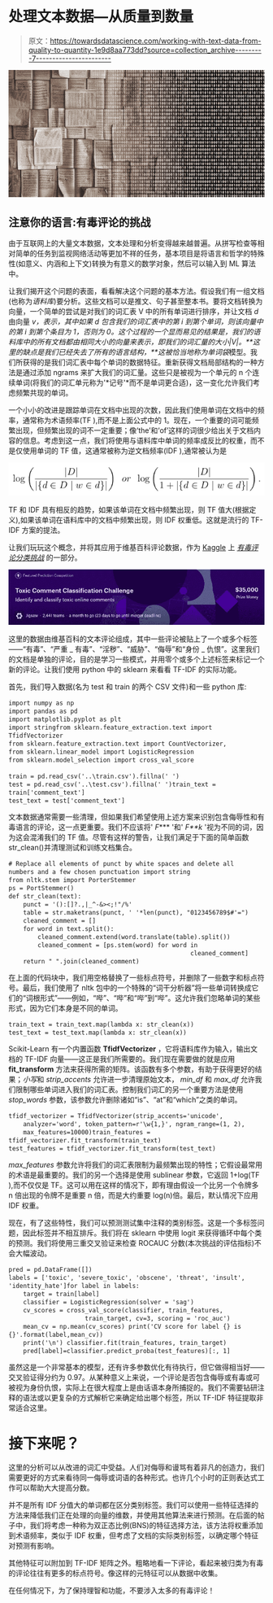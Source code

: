 # 处理文本数据—从质量到数量

> 原文：<https://towardsdatascience.com/working-with-text-data-from-quality-to-quantity-1e9d8aa773dd?source=collection_archive---------7----------------------->

![](img/1a42a89c35befa65fda81e0673178b59.png)

## 注意你的语言:有毒评论的挑战

由于互联网上的大量文本数据，文本处理和分析变得越来越普遍。从拼写检查等相对简单的任务到监视网络活动等更加不祥的任务，基本项目是将语言和哲学的特殊性(如意义、内涵和上下文)转换为有意义的数学对象，然后可以输入到 ML 算法中。

让我们揭开这个问题的表面，看看解决这个问题的基本方法。假设我们有一组文档(也称为*语料库*)要分析。这些文档可以是推文、句子甚至整本书。要将文档转换为向量，一个简单的尝试是对我们的词汇表 V 中的所有单词进行排序，并让文档 *d* 由向量 *v，*表示，其中如果 *d* 包含我们的词汇表中的第 *i 到第*个单词，则该向量中的第 *i 到第*个条目为 1，否则为 0。这个过程的一个显而易见的结果是，我们的语料库中的所有文档都由相同大小的向量来表示，即我们的词汇量的大小|V|。**这里的缺点是我们已经失去了所有的语言结构，**这被恰当地称为*单词袋*模型。我们所获得的是我们词汇表中每个单词的数据特征。重新获得文档局部结构的一种方法是通过添加 ngrams 来扩大我们的词汇量。这些只是被视为一个单元的 n 个连续单词(将我们的词汇单元称为'*记号'*而不是单词更合适)，这一变化允许我们考虑频繁共现的单词。

一个小小的改进是跟踪单词在文档中出现的次数，因此我们使用单词在文档中的频率，通常称为术语频率(TF ),而不是上面公式中的 1。现在，一个重要的词可能频繁出现，但频繁出现的词不一定重要；像‘the’和‘of’这样的词很少给出关于文档内容的信息。考虑到这一点，我们将使用与语料库中单词的频率成反比的权重，而不是仅使用单词的 TF 值，这通常被称为逆文档频率(IDF ),通常被认为是

![](img/6b75bea78068aa07588c31e10790ab56.png)

TF 和 IDF 具有相反的趋势，如果该单词在文档中频繁出现，则 TF 值大(根据定义),如果该单词在语料库中的文档中频繁出现，则 IDF 权重低。这就是流行的 TF-IDF 方案的提法。

让我们玩玩这个概念，并将其应用于维基百科评论数据，作为 [Kaggle](https://www.kaggle.com/) 上 [*有毒评论分类挑战*](https://www.kaggle.com/c/jigsaw-toxic-comment-classification-challenge) 的一部分。

![](img/7973a05b7e209895fecc0748f3aea653.png)

这里的数据由维基百科的文本评论组成，其中一些评论被贴上了一个或多个标签——“有毒”、“严重 _ 有毒”、“淫秽”、“威胁”、“侮辱”和“身份 _ 仇恨”。这里我们的文档是单独的评论，目的是学习一些模式，并用零个或多个上述标签来标记一个新的评论。让我们使用 python 中的 sklearn 来看看 TF-IDF 的实际功能。

首先，我们导入数据(名为 test 和 train 的两个 CSV 文件)和一些 python 库:

```
import numpy as np
import pandas as pd
import matplotlib.pyplot as plt
import stringfrom sklearn.feature_extraction.text import TfidfVectorizer
from sklearn.feature_extraction.text import CountVectorizer,
from sklearn.linear_model import LogisticRegression
from sklearn.model_selection import cross_val_score

train = pd.read_csv('..\train.csv').fillna(' ')
test = pd.read_csv('..\test.csv').fillna(' ')train_text = train['comment_text']
test_text = test['comment_text']
```

文本数据通常需要一些清理，但如果我们希望使用上述方案来识别包含侮辱性和有毒语言的评论，这一点更重要。我们不应该将' *F**** '和' *F**k* '视为不同的词，因为这会混淆我们的 TF 值。尽管有这样的警告，让我们满足于下面的简单函数 str_clean()并清理测试和训练文档集合。

```
# Replace all elements of punct by white spaces and delete all  numbers and a few chosen punctuation import string
from nltk.stem import PorterStemmer
ps = PortStemmer()
def str_clean(text):
    punct = '():[]?.,|_^-&><;!"/%'  
    table = str.maketrans(punct, ' '*len(punct), "0123456789$#'=")
    cleaned_comment = []
    for word in text.split():
        cleaned_comment.extend(word.translate(table).split())
        cleaned_comment = [ps.stem(word) for word in
                                                  cleaned_comment]
    return " ".join(cleaned_comment)
```

在上面的代码块中，我们用空格替换了一些标点符号，并删除了一些数字和标点符号。最后，我们使用了 nltk 包中的一个特殊的“词干分析器”将一些单词转换成它们的“词根形式”——例如，“哔”、“哔”和“哔”到“哔”。这允许我们忽略单词的某些形式，因为它们本身是不同的单词。

```
train_text = train_text.map(lambda x: str_clean(x))
test_text = test_text.map(lambda x: str_clean(x))
```

Scikit-Learn 有一个内置函数 **TfidfVectorizer** ，它将语料库作为输入，输出文档的 TF-IDF 向量——这正是我们所需要的。我们现在需要做的就是应用 **fit_transform** 方法来获得所需的矩阵。该函数有多个参数，有助于获得更好的结果；*小写*和 *strip_accents* 允许进一步清理原始文本， *min_df* 和 *max_df* 允许我们限制哪些单词进入我们的词汇表。控制我们词汇的另一个重要方法是使用 *stop_words* 参数，该参数允许删除诸如“is”、“at”和“which”之类的单词。

```
tfidf_vectorizer = TfidfVectorizer(strip_accents='unicode',
    analyzer='word', token_pattern=r'\w{1,}', ngram_range=(1, 2),
    max_features=10000)train_features = tfidf_vectorizer.fit_transform(train_text)
test_features = tfidf_vectorizer.fit_transform(test_text)
```

*max_features* 参数允许将我们的词汇表限制为最频繁出现的特性；它假设最常用的术语是最重要的。我们的另一个选择是使用 sublinear 参数，它返回 1+log(TF ),而不仅仅是 TF。这可以用在这样的情况下，即有理由假设一个比另一个令牌多 n 倍出现的令牌不是重要 n 倍，而是大约重要 log(n)倍。最后，默认情况下应用 IDF 权重。

现在，有了这些特性，我们可以预测测试集中注释的类别标签。这是一个多标签问题，因此标签并不相互排斥。我们将在 sklearn 中使用 logit 来获得循环中每个类的预测。我们将使用三重交叉验证来检查 ROCAUC 分数(本次挑战的评估指标)不会大幅波动。

```
pred = pd.DataFrame([])
labels = ['toxic', 'severe_toxic', 'obscene', 'threat', 'insult', 'identity_hate']for label in labels:    
    target = train[label]
    classifier = LogisticRegression(solver = 'sag') 
    cv_scores = cross_val_score(classifier, train_features,
                     train_target, cv=3, scoring = 'roc_auc')
    mean_cv = np.mean(cv_scores) print('CV score for label {} is {}'.format(label,mean_cv))
    print('\n') classifier.fit(train_features, train_target)
    pred[label]=classifier.predict_proba(test_features)[:, 1]
```

虽然这是一个非常基本的模型，还有许多参数优化有待执行，但它做得相当好——交叉验证得分约为 0.97。从某种意义上来说，一个评论是否包含侮辱或有毒或可被视为身份仇恨，实际上在很大程度上是由话语本身所捕捉的。我们不需要钻研注释的语法或以更复杂的方式解析它来确定给出哪个标签，所以 TF-IDF 特征提取非常适合这里。

# 接下来呢？

这里的分析可以从改进的词汇中受益。人们对侮辱和谩骂有着非凡的创造力，我们需要更好的方式来看待同一侮辱或词语的各种形式。也许几个小时的正则表达式工作可以帮助大大提高分数。

并不是所有 IDF 分值大的单词都在区分类别标签。我们可以使用一些特征选择的方法来降低我们正在处理的向量的维数，并使用其他算法来进行预测。在后面的帖子中，我们将考虑一种称为双正态比例(BNS)的特征选择方法，该方法将权重添加到术语频率，类似于 IDF 权重，但考虑了文档的实际类别标签，以确定哪个特征对预测有影响。

其他特征可以附加到 TF-IDF 矩阵之外。粗略地看一下评论，看起来被归类为有毒的评论往往有更多的标点符号。像这样的元特征可以从数据中收集。

在任何情况下，为了保持理智和功能，不要涉入太多的有毒评论！